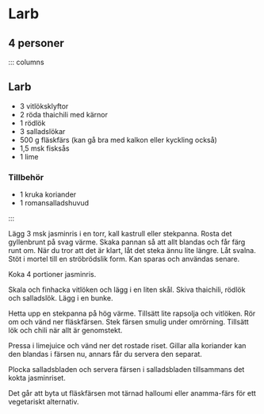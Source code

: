 # Larb

## 4 personer

::: columns
## Larb

-   3 vitlöksklyftor
-   2 röda thaichili med kärnor
-   1 rödlök
-   3 salladslökar
-   500 g fläskfärs (kan gå bra med kalkon eller kyckling också)
-   1,5 msk fisksås
-   1 lime

### Tillbehör

-   1 kruka koriander
-   1 romansalladshuvud

:::

Lägg 3 msk jasminris i en torr, kall kastrull eller stekpanna. Rosta det
gyllenbrunt på svag värme. Skaka pannan så att allt blandas och får färg
runt om. När du tror att det är klart, låt det steka ännu lite längre.
Låt svalna. Stöt i mortel till en ströbrödslik form. Kan sparas och
användas senare.

Koka 4 portioner jasminris.

Skala och finhacka vitlöken och lägg i en liten skål. Skiva thaichili,
rödlök och salladslök. Lägg i en bunke.

Hetta upp en stekpanna på hög värme. Tillsätt lite rapsolja och
vitlöken. Rör om och vänd ner fläskfärsen. Stek färsen smulig under
omrörning. Tillsätt lök och chili när allt är genomstekt.

Pressa i limejuice och vänd ner det rostade riset. Gillar alla koriander
kan den blandas i färsen nu, annars får du servera den separat.

Plocka salladsbladen och servera färsen i salladsbladen tillsammans det
kokta jasminriset.

Det går att byta ut fläskfärsen mot tärnad halloumi eller anamma-färs för
ett vegetariskt alternativ.
